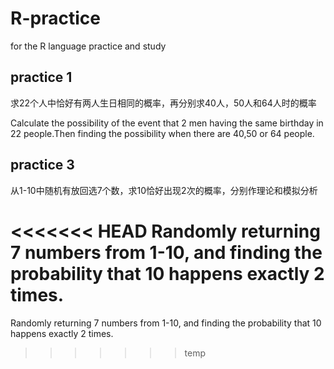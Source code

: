 # R-practice
for the R language practice and study



## practice 1 ##

求22个人中恰好有两人生日相同的概率，再分别求40人，50人和64人时的概率

Calculate the possibility of the event that 2 men having the same birthday in 22 people.Then finding the possibility when there are 
40,50 or 64 people.


## practice 3 ##
从1-10中随机有放回选7个数，求10恰好出现2次的概率，分别作理论和模拟分析

<<<<<<< HEAD
Randomly returning 7 numbers from 1-10, and finding the probability that 10 happens exactly 2 times.
=======
Randomly returning 7 numbers from 1-10, and finding the probability that 10 happens exactly 2 times.
>>>>>>> temp

